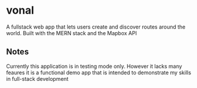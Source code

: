 # vonal
A fullstack web app that lets users create and discover routes around the world. Built with the MERN stack and the Mapbox API

## Notes
Currently this application is in testing mode only. However it lacks many feaures it is a functional demo app that is intended to demonstrate my skills in full-stack development
